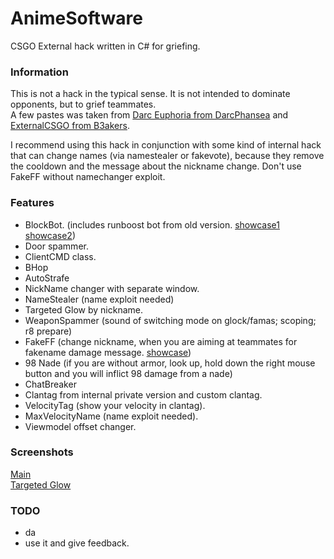 # AnimeSoftware
CSGO External hack written in C# for griefing.

### Information
This is not a hack in the typical sense.  It is not intended to dominate opponents, but to grief teammates.  
A few pastes was taken from [Darc Euphoria from DarcPhansea](https://github.com/DarcPhansea/Darc-Euphoria) and [ExternalCSGO from B3akers](https://github.com/B3akers/ExternalCSGO).   
  
I recommend using this hack in conjunction with some kind of internal hack that can change names (via namestealer or fakevote), because they remove the cooldown and the message about the nickname change. Don't use FakeFF without namechanger exploit.
  

### Features
- BlockBot. (includes runboost bot from old version. [showcase1](https://www.youtube.com/watch?v=-pw8PNrEU8Q "showcase1") [showcase2](https://www.youtube.com/watch?v=ODWALQlLVbY "showcase2"))
- Door spammer.
- ClientCMD class.
- BHop
- AutoStrafe
- NickName changer with separate window.
- NameStealer (name exploit needed)
- Targeted Glow by nickname.
- WeaponSpammer (sound of switching mode on glock/famas; scoping; r8 prepare)
- FakeFF (change nickname, when you are aiming at teammates for fakename damage message. [showcase](https://gph.is/g/Zyzj6qW "showcase"))
- 98 Nade (if you are without armor, look up, hold down the right mouse button and you will inflict 98 damage from a nade)
- ChatBreaker
- Clantag from internal private version and custom clantag.
- VelocityTag (show your velocity in clantag).
- MaxVelocityName (name exploit needed).
- Viewmodel offset changer.

### Screenshots 
[Main](https://ibb.co/ZTh0DNQ "Main")  
[Targeted Glow](https://ibb.co/1T1MjTc "Targeted Glow")  

### TODO
- da
- use it and give feedback.
